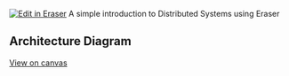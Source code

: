 [![Edit in Eraser](https://firebasestorage.googleapis.com/v0/b/second-petal-295822.appspot.com/o/images%2Fgithub%2FOpen%20in%20Eraser.svg?alt=media&token=968381c8-a7e7-472a-8ed6-4a6626da5501)](https://app.eraser.io/workspace/YCe1XVJ3EtdxXJCIKHp1)
A simple introduction to Distributed Systems using Eraser

## Architecture Diagram
[﻿View on canvas](https://app.eraser.io/workspace/YCe1XVJ3EtdxXJCIKHp1?elements=oHS3f-6rcfHqmSHm23vMGw) 


<!--- Eraser file: https://app.eraser.io/workspace/YCe1XVJ3EtdxXJCIKHp1 --->